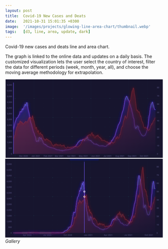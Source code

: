 ```yaml
---
layout: post
title:  Covid-19 New Cases and Deats
date:   2021-10-31 15:01:35 +0300
image:  '/images/projects/glowing-line-area-chart/thumbnail.webp'
tags:   [d3, line, area, update, dark]
---
```

Covid-19 new cases and deats line and area chart.




The graph is linked to the online data and updates on a daily basis.
The customized visualization lets the user select the country of interest, filter the data for different periods (week, month, year, all), and choose the moving average methodology for extrapolation.

<div class="gallery-box">
  <div class="gallery">
    <img src="/images/projects/glowing-line-area-chart/1.png">
     <img src="/images/projects/glowing-line-area-chart/2.png">
       
            
  </div>
  <em>Gallery</em>
</div>


